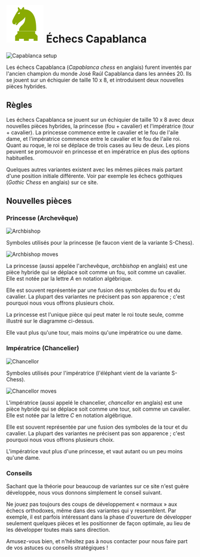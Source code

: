# ![capablanca](https://github.com/gbtami/pychess-variants/blob/master/static/icons/capablanca.svg) Échecs Capablanca

![Capablanca setup](https://github.com/gbtami/pychess-variants/blob/master/static/images/CVariantsGuide/Capablanca.png)

Les échecs Capablanca (*Capablanca chess* en anglais) furent inventés par l'ancien champion du monde José Raúl Capablanca dans les années 20. Ils se jouent sur un échiquier de taille 10 x 8, et introduisent deux nouvelles pièces hybrides.

## Règles

Les échecs Capablanca se jouent sur un échiquier de taille 10 x 8 avec deux nouvelles pièces hybrides, la princesse (fou + cavalier) et l'impératrice (tour + cavalier). La princesse commence entre le cavalier et le fou de l'aile dame, et l'impératrice commence entre le cavalier et le fou de l'aile roi. Quant au roque, le roi se déplace de trois cases au lieu de deux. Les pions peuvent se promouvoir en princesse et en impératrice en plus des options habituelles.

Quelques autres variantes existent avec les mêmes pièces mais partant d'une position initiale différente. Voir par exemple les échecs gothiques (*Gothic Chess* en anglais) sur ce site.

## Nouvelles pièces

### Princesse (Archevêque)

![Archbishop](https://github.com/gbtami/pychess-variants/blob/master/static/images/CVariantsGuide/Princesses.png)

Symboles utilisés pour la princesse (le faucon vient de la variante S-Chess).

![Archbishop moves](https://github.com/gbtami/pychess-variants/blob/master/static/images/CVariantsGuide/Archbishop.png)

La princesse (aussi appelée l'archevêque, *archbishop* en anglais) est une pièce hybride qui se déplace soit comme un fou, soit comme un cavalier. Elle est notée par la lettre *A* en notation algébrique.

Elle est souvent représentée par une fusion des symboles du fou et du cavalier. La plupart des variantes ne précisent pas son apparence ; c'est pourquoi nous vous offrons plusieurs choix.

La princesse est l'unique pièce qui peut mater le roi toute seule, comme illustré sur le diagramme ci-dessus.

Elle vaut plus qu'une tour, mais moins qu'une impératrice ou une dame.

### Impératrice (Chancelier)

![Chancellor](https://github.com/gbtami/pychess-variants/blob/master/static/images/CVariantsGuide/Empresses.png)

Symboles utilisés pour l'impératrice (l'éléphant vient de la variante S-Chess).

![Chancellor moves](https://github.com/gbtami/pychess-variants/blob/master/static/images/CVariantsGuide/Chancellor.png)

L'impératrice (aussi appelé le chancelier, *chancellor* en anglais) est une pièce hybride qui se déplace soit comme une tour, soit comme un cavalier. Elle est notée par la lettre *C* en notation algébrique.

Elle est souvent représentée par une fusion des symboles de la tour et du cavalier. La plupart des variantes ne précisent pas son apparence ; c'est pourquoi nous vous offrons plusieurs choix.

L'impératrice vaut plus d'une princesse, et vaut autant ou un peu moins qu'une dame.

### Conseils

Sachant que la théorie pour beaucoup de variantes sur ce site n'est guère développée, nous vous donnons simplement le conseil suivant.

Ne jouez pas toujours des coups de développement « normaux » aux échecs orthodoxes, même dans des variantes qui y ressemblent. Par exemple, il est parfois intéressant dans la phase d'ouverture de développer seulement quelques pièces et les positionner de façon optimale, au lieu de les développer toutes mais sans direction.

Amusez-vous bien, et n'hésitez pas à nous contacter pour nous faire part de vos astuces ou conseils stratégiques !
